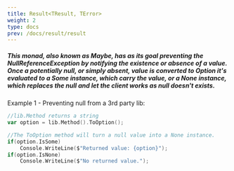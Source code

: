 ```yaml
---
title: Result<TResult, TError>
weight: 2
type: docs
prev: /docs/result/result
---
```


##### This monad, also known as Maybe, has as its goal preventing the NullReferenceException by notifying the existence or absence of a value. Once a potentially null, or simply absent, value is converted to Option it's evaluated to a Some instance, which carry the value, or a None instance, which replaces the null and let the client works as null doesn't exists.

Example 1 - Preventing null from a 3rd party lib:

```go {filename="main.go"}
//lib.Method returns a string
var option = lib.Method().ToOption();

//The ToOption method will turn a null value into a None instance.
if(option.IsSome)
    Console.WriteLine($"Returned value: {option}");
if(option.IsNone)
    Console.WriteLine($"No returned value.");
```
